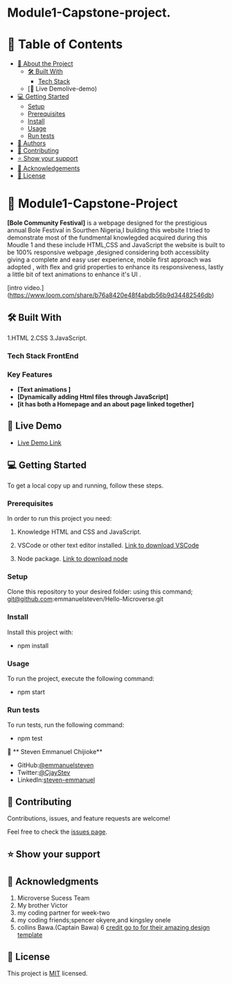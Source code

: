 # Module1-Capstone-project.

# 📗 Table of Contents

- [📖 About the Project](#about-project)
  - [🛠 Built With](#built-with)
    - [Tech Stack](#tech-stack)
  - [🚀 Live Demolive-demo)
- [💻 Getting Started](#getting-started)
  - [Setup](#setup)
  - [Prerequisites](#prerequisites)
  - [Install](#install)
  - [Usage](#usage)
  - [Run tests](#run-tests)
- [👥 Authors](#authors)
- [🤝 Contributing](#contributing)
- [⭐️ Show your support](#support)
- [🙏 Acknowledgements](#acknowledgements)
- [📝 License](#license)

# 📖 Module1-Capstone-Project

**[Bole Community Festival]** is a  webpage designed for the prestigious annual Bole Festival in Sourthen Nigeria,I building this website I tried to demonstrate most of the fundmental knowlegded acquired during this Moudle 1 and these include  HTML,CSS and JavaScript the website is built to be 100% responsive webpage ,designed considering both accessiblity giving a complete and easy user experience, mobile first approach was adopted , with flex and grid  properties to enhance its responsiveness, lastly a little bit of text animations to enhance it's UI .

[intro video.] (https://www.loom.com/share/b76a8420e48f4abdb56b9d34482546db)

## 🛠 Built With 
1.HTML
2.CSS
3.JavaScript.


### Tech Stack  FrontEnd

### Key Features 

- **[Text animations ]**
- **[Dynamically adding Html files through JavaScript]**
- **[it has both a Homepage and an about page linked together]**

## 🚀 Live Demo 

- [Live Demo Link]( https://emmanuelsteven.github.io/module1-capstone-project/)

## 💻 Getting Started 
 
To get a local copy up and running, follow these steps.

### Prerequisites

In order to run this project you need:
1. Knowledge HTML and CSS and JavaScript.

2. VSCode or other text editor installed. [Link to download VSCode](https://code.visualstudio.com/download)

3. Node package. [Link to download node](https://nodejs.org/en/download/)

### Setup

Clone this repository to your desired folder: using this command;
git@github.com:emmanuelsteven/Hello-Microverse.git


### Install

Install this project with:

- npm install

### Usage

To run the project, execute the following command:

- npm start

### Run tests

To run tests, run the following command:

  - npm test

👤 ** Steven Emmanuel Chijioke**

- GitHub:[@emmanuelsteven](https://github.com/emmanuelsteven)
- Twitter:[@CjayStev](https://twitter.com/CjayStev)
- LinkedIn:[steven-emmanuel](https://www.linkedin.com/in/steven-emmanuel-75a03a141/)


## 🤝 Contributing 

Contributions, issues, and feature requests are welcome!

Feel free to check the [issues page](../../issues/).

## ⭐️ Show your support 

## 🙏 Acknowledgments 

1. Microverse Sucess Team
2. My brother Victor 
3. my coding partner for week-two
4. my coding friends;spencer okyere,and kingsley onele
5. collins Bawa.(Captain Bawa)
6 [credit go to for their amazing design template](https://www.behance.net/gallery/29845175/CC-Global-Summit-2015)

## 📝 License 

This project is [MIT](https://github.com/emmanuelsteven/Portfolio-setup-and-mobile-first/blob/profile_section/LICENSE) licensed.



